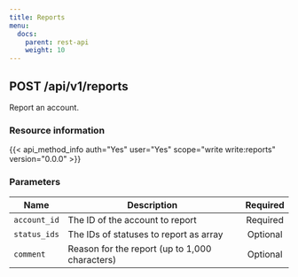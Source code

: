 ```yaml
---
title: Reports
menu:
  docs:
    parent: rest-api
    weight: 10
---
```


## POST /api/v1/reports

Report an account.

### Resource information

{{< api_method_info auth="Yes" user="Yes" scope="write write:reports" version="0.0.0" >}}

### Parameters

|Name|Description|Required|
|----|-----------|:------:|
| `account_id` | The ID of the account to report | Required |
| `status_ids` | The IDs of statuses to report as array | Optional |
| `comment` | Reason for the report (up to 1,000 characters) | Optional |
